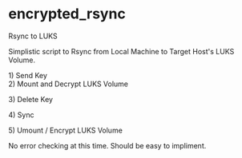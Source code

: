 # encrypted_rsync
Rsync to LUKS

Simplistic script to Rsync from Local Machine to Target Host's LUKS Volume.
<p>
1) Send Key <br>
2) Mount and Decrypt LUKS Volume <p>
3) Delete Key <p>
4) Sync <p>
5) Umount / Encrypt LUKS Volume <p>

No error checking at this time. Should be easy to impliment. <p>
